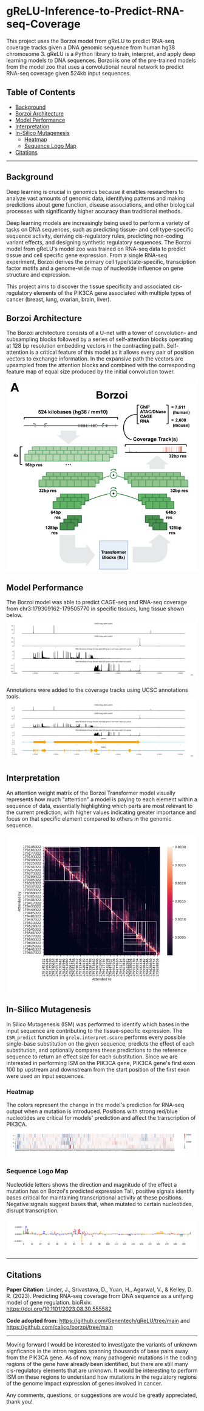 # gReLU-Inference-to-Predict-RNA-seq-Coverage
This project uses the Borzoi model from gReLU to predict RNA-seq coverage tracks given a DNA genomic sequence from human hg38 chromosome 3. gReLU is a Python library to train, interpret, and apply deep learning models to DNA sequences. Borzoi is one of the pre-trained models from the model zoo that uses a convolutional neural network to predict RNA-seq coverage given 524kb input sequences. 

## Table of Contents
- [Background](#background)
- [Borzoi Architecture](#Borzoi-Architecture)
- [Model Performance](#Model-Performance)
- [Interpretation](#Interpretation)
- [In-Silico Mutagenesis](#In-Silico-Mutagenesis)
   - [Heatmap](#Heatmap)
   - [Sequence Logo Map](#Sequence-Logo-Map)
- [Citations](#Citations) 

--- 

## Background

Deep learning is crucial in genomics because it enables researchers to analyze vast amounts of genomic data, identifying patterns and making predictions about gene function, disease associations, and other biological processes with significantly higher accuracy than traditional methods. 

Deep learning models are increasingly being used to perform a variety of tasks on DNA sequences, such as predicting tissue- and cell type-specific sequence activity, deriving cis-regulatory rules, predicting non-coding variant effects, and designing synthetic regulatory sequences. The Borzoi model from gReLU's model zoo was trained on RNA-seq data to predict tissue and cell specific gene expression. From a single RNA-seq experiment, Borzoi derives the primary cell type/state-specific, transciption factor motifs and a genome-wide map of nucleotide influence on gene structure and expression. 

This project aims to discover the tissue specificity and associated cis-regulatory elements of the PIK3CA gene associated with multiple types of cancer (breast, lung, ovarian, brain, liver). 



## Borzoi Architecture 

The Borzoi architecture consists of a U-net with a tower of convolution- and subsampling blocks followed by a series of self-attention blocks operating at 128 bp resolution
embedding vectors in the contracting path. Self-attention is a critical feature of this model as it allows every pair of position vectors to exchange information. In the expansive path the 
vectors are upsampled from the attention blocks and combined with the corresponding feature map of equal size produced by the initial convolution tower. 

![Borzoi Architecture](Images/Borzoi_Architecture.png) 



## Model Performance 

The Borzoi model was able to predict CAGE-seq and RNA-seq coverage from chr3:179309162-179505770 in specific tissues, lung tissue shown below. 
![Model Performance](Outputs/Grelu_Predictions.png)

Annotations were added to the coverage tracks using UCSC annotations tools. 
![Model Performance](Outputs/Grelu_Predictions_with_Annotations.png)


## Interpretation

An attention weight matrix of the Borzoi Transformer model visually represents how much "attention" a model is paying to each element within a sequence of data, essentially highlighting which parts are most relevant to the current prediction, with higher values indicating greater importance and focus on that specific element compared to others in the genomic sequence.

![Model Performance](Outputs/Grelu_Attention_Matrix.png)


## In-Silico Mutagenesis 
In Silico Mutagenesis (ISM) was performed to identify which bases in the input sequence are contributing to the tissue-specific expression.
The `ISM_predict` function in `grelu.interpret.score` performs every possible single-base substitution on the given sequence, predicts the effect of each substitution, and optionally compares these predictions to the reference sequence to return an effect size for each substitution. Since we are interested in performing ISM on the PIK3CA gene, PIK3CA gene's first exon 100 bp upstream and downstream from the start position of the first exon were used an input sequences.

### Heatmap 

The colors represent the change in the model's prediction for RNA-seq output when a mutation is introduced. Positions with strong red/blue nucleotides are critical for models' prediction and affect the transcription of PIK3CA. 
![Heatmap](Outputs/Grelu_Heatmap.png)

### Sequence Logo Map 

Nucleotide letters shows the direction and magnitude of the effect a mutation has on Borzoi's predicted expression 
Tall, positive signals identify bases critical for maintaining transcriptional activity at these positions.
Negative signals suggest bases that, when mutated to certain nucleotides, disrupt transcription. 

![Sequence Logo Map](Outputs/Grelu_SequenceLogo_Map.png)

---
## Citations 
**Paper Citation**: Linder, J., Srivastava, D., Yuan, H., Agarwal, V., & Kelley, D. R. (2023). Predicting RNA-seq coverage from DNA sequence as a unifying model of gene regulation. bioRxiv. https://doi.org/10.1101/2023.08.30.555582

**Code adopted from**: https://github.com/Genentech/gReLU/tree/main and https://github.com/calico/borzoi/tree/main 

--- 
Moving forward I would be interested to investigate the variants of unknown signficance in the intron regions spanning thousands of base pairs away from the PIK3CA gene. As of now, many pathogenic mutations in the coding
regions of the gene have already been identified, but there are still many cis-regulatory elements that are unknown. It would be interesting to perform ISM on these regions to understand how mutations in the regulatory regions of the genome impact expression of genes involved in cancer. 

Any comments, questions, or suggestions are would be greatly appreciated, thank you! 
